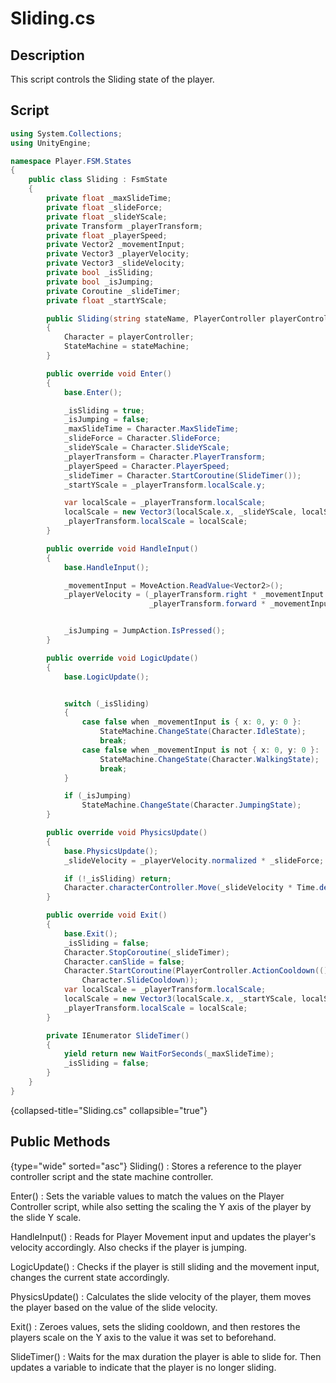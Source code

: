 # Sliding.cs

## Description

This script controls the Sliding state of the player.

## Script
```C#
using System.Collections;
using UnityEngine;

namespace Player.FSM.States
{
    public class Sliding : FsmState
    {
        private float _maxSlideTime;
        private float _slideForce;
        private float _slideYScale;
        private Transform _playerTransform;
        private float _playerSpeed;
        private Vector2 _movementInput;
        private Vector3 _playerVelocity;
        private Vector3 _slideVelocity;
        private bool _isSliding;
        private bool _isJumping;
        private Coroutine _slideTimer;
        private float _startYScale;

        public Sliding(string stateName, PlayerController playerController, FiniteStateMachine stateMachine) : base(stateMachine, playerController)
        {
            Character = playerController;
            StateMachine = stateMachine;
        }

        public override void Enter()
        {
            base.Enter();

            _isSliding = true;
            _isJumping = false;
            _maxSlideTime = Character.MaxSlideTime;
            _slideForce = Character.SlideForce;
            _slideYScale = Character.SlideYScale;
            _playerTransform = Character.PlayerTransform;
            _playerSpeed = Character.PlayerSpeed;
            _slideTimer = Character.StartCoroutine(SlideTimer());
            _startYScale = _playerTransform.localScale.y;

            var localScale = _playerTransform.localScale;
            localScale = new Vector3(localScale.x, _slideYScale, localScale.y);
            _playerTransform.localScale = localScale;
        }

        public override void HandleInput()
        {
            base.HandleInput();

            _movementInput = MoveAction.ReadValue<Vector2>();
            _playerVelocity = (_playerTransform.right * _movementInput.x +
                               _playerTransform.forward * _movementInput.y) * _playerSpeed;


            _isJumping = JumpAction.IsPressed();
        }

        public override void LogicUpdate()
        {
            base.LogicUpdate();


            switch (_isSliding)
            {
                case false when _movementInput is { x: 0, y: 0 }:
                    StateMachine.ChangeState(Character.IdleState);
                    break;
                case false when _movementInput is not { x: 0, y: 0 }:
                    StateMachine.ChangeState(Character.WalkingState);
                    break;
            }

            if (_isJumping)
                StateMachine.ChangeState(Character.JumpingState);
        }

        public override void PhysicsUpdate()
        {
            base.PhysicsUpdate();
            _slideVelocity = _playerVelocity.normalized * _slideForce;

            if (!_isSliding) return;
            Character.characterController.Move(_slideVelocity * Time.deltaTime);
        }

        public override void Exit()
        {
            base.Exit();
            _isSliding = false;
            Character.StopCoroutine(_slideTimer);
            Character.canSlide = false;
            Character.StartCoroutine(PlayerController.ActionCooldown(() => Character.canSlide = true,
                Character.SlideCooldown));
            var localScale = _playerTransform.localScale;
            localScale = new Vector3(localScale.x, _startYScale, localScale.z);
            _playerTransform.localScale = localScale;
        }

        private IEnumerator SlideTimer()
        {
            yield return new WaitForSeconds(_maxSlideTime);
            _isSliding = false;
        }
    }
}
```
{collapsed-title="Sliding.cs" collapsible="true"}

## Public Methods
{type="wide" sorted="asc"}
Sliding()
: Stores a reference to the player controller script and the state machine controller.

Enter()
: Sets the variable values to match the values on the Player Controller script, while also setting the scaling the Y axis of the player by the slide Y scale.

HandleInput()
: Reads for Player Movement input and updates the player's velocity accordingly. Also checks if the player is jumping.

LogicUpdate()
: Checks if the player is still sliding and the movement input, changes the current state accordingly.

PhysicsUpdate()
: Calculates the slide velocity of the player, them moves the player based on the value of the slide velocity.

Exit()
: Zeroes values, sets the sliding cooldown, and then restores the players scale on the Y axis to the value it was set to beforehand.

SlideTimer()
: Waits for the max duration the player is able to slide for. Then updates a variable to indicate that the player is no longer sliding.